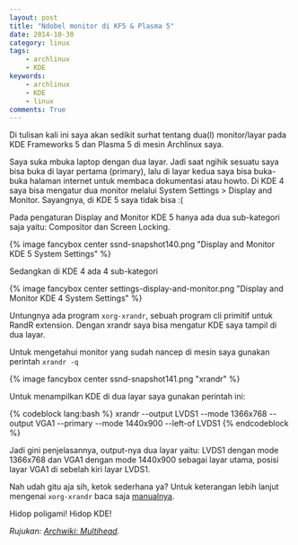 ```yaml
---
layout: post
title: "Ndobel monitor di KF5 & Plasma 5"
date: 2014-10-30
category: linux
tags:
    - archlinux
    - KDE
keywords:
    - archlinux
    - KDE
    - linux
comments: True
---
```


Di tulisan kali ini saya akan sedikit surhat tentang dua(l) monitor/layar pada KDE Frameworks 5 dan Plasma 5 di mesin Archlinux saya.
<!--more-->

Saya suka mbuka laptop dengan dua layar. Jadi saat ngihik sesuatu saya bisa buka di layar pertama (primary), lalu di layar kedua saya bisa buka-buka halaman internet untuk membaca dokumentasi atau howto. Di KDE 4 saya bisa mengatur dua monitor melalui System Settings > Display and Monitor. Sayangnya, di KDE 5 saya tidak bisa :(

Pada pengaturan Display and Monitor KDE 5 hanya ada dua sub-kategori saja yaitu: Compositor dan Screen Locking.

{% image fancybox center ssnd-snapshot140.png "Display and Monitor KDE 5 System Settings" %}

Sedangkan di KDE 4 ada 4 sub-kategori

{% image fancybox center settings-display-and-monitor.png "Display and Monitor KDE 4 System Settings" %}

Untungnya ada program `xorg-xrandr`, sebuah program cli primitif untuk RandR extension. Dengan xrandr saya bisa mengatur KDE saya tampil di dua layar. 

Untuk mengetahui monitor yang sudah nancep di mesin saya gunakan perintah `xrandr -q`

{% image fancybox center ssnd-snapshot141.png "xrandr" %}

Untuk menampilkan KDE di dua layar saya gunakan perintah ini:

{% codeblock lang:bash %}
xrandr --output LVDS1 --mode 1366x768 --output VGA1 --primary --mode 1440x900 --left-of LVDS1
{% endcodeblock %}

Jadi gini penjelasannya, output-nya dua layar yaitu: LVDS1 dengan mode 1366x768 dan VGA1 dengan mode 1440x900 sebagai layar utama, posisi layar VGA1 di sebelah kiri layar LVDS1.

Nah udah gitu aja sih, ketok sederhana ya? Untuk keterangan lebih lanjut mengenai `xorg-xrandr` baca saja [manualnya](ftp://www.x.org/pub/X11R7.5/doc/man/man1/xrandr.1.html).

Hidop poligami! Hidop KDE!

_Rujukan: [Archwiki: Multihead](https://wiki.archlinux.org/index.php/multihead)._
